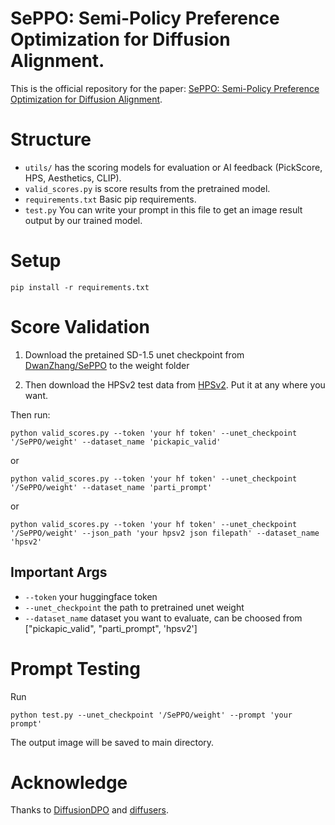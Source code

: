 
<!-- <p align="center"><img src="hpsv2/assets/hps_banner.png"/ width="100%"><br></p> -->
# SePPO: Semi-Policy Preference Optimization for Diffusion Alignment.


This is the official repository for the paper: [SePPO: Semi-Policy Preference Optimization for Diffusion Alignment](). 

# Structure

- `utils/` has the scoring models for evaluation or AI feedback (PickScore, HPS, Aesthetics, CLIP).
- `valid_scores.py` is score results from the pretrained model.
- `requirements.txt` Basic pip requirements.
- `test.py` You can write your prompt in this file to get an image result output by our trained model. 



# Setup

`pip install -r requirements.txt`

# Score Validation

1. Download the pretained SD-1.5 unet checkpoint from [DwanZhang/SePPO](https://huggingface.co/DwanZhang/SePPO) to the weight folder


2. Then download the HPSv2 test data from [HPSv2](https://github.com/tgxs002/HPSv2?tab=readme-ov-file). Put it at any where you want.

Then run:

```
python valid_scores.py --token 'your hf token' --unet_checkpoint '/SePPO/weight' --dataset_name 'pickapic_valid'
```
or
```
python valid_scores.py --token 'your hf token' --unet_checkpoint '/SePPO/weight' --dataset_name 'parti_prompt'
```
or
```
python valid_scores.py --token 'your hf token' --unet_checkpoint '/SePPO/weight' --json_path 'your hpsv2 json filepath' --dataset_name 'hpsv2'
```
## Important Args

- `--token` your huggingface token
- `--unet_checkpoint` the path to pretrained unet weight
- `--dataset_name` dataset you want to evaluate, can be choosed from ["pickapic_valid", "parti_prompt", 'hpsv2']


# Prompt Testing

Run 

```
python test.py --unet_checkpoint '/SePPO/weight' --prompt 'your prompt'
```
The output image will be saved to main directory.


# Acknowledge

Thanks to [DiffusionDPO](https://github.com/SalesforceAIResearch/DiffusionDPO) and [diffusers](https://github.com/huggingface/diffusers).

